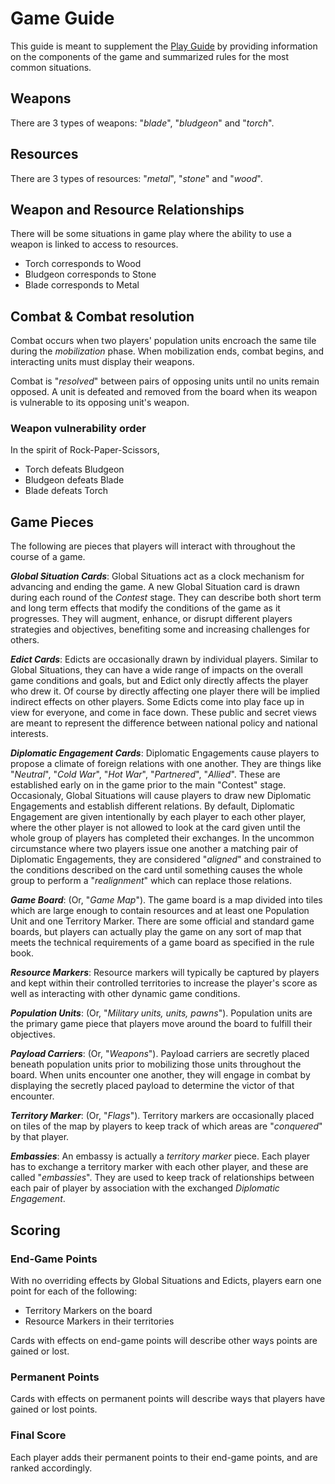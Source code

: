 # Game Guide

This guide is meant to supplement the [Play Guide](./Play-Guide.md) by providing information on the components
of the game and summarized rules for the most common situations.

## Weapons

There are 3 types of weapons: "*blade*", "*bludgeon*" and "*torch*".

## Resources

There are 3 types of resources: "*metal*", "*stone*" and "*wood*".

## Weapon and Resource Relationships

There will be some situations in game play where the ability to use a weapon is linked to access to resources.

 * Torch corresponds to Wood
 * Bludgeon corresponds to Stone
 * Blade corresponds to Metal

## Combat & Combat resolution

Combat occurs when two players' population units encroach the same tile during the *mobilization* phase. When mobilization
ends, combat begins, and interacting units must display their weapons.

Combat is "*resolved*" between pairs of opposing units until no units remain opposed. A unit is defeated and removed from
the board when its weapon is vulnerable to its opposing unit's weapon.

### Weapon vulnerability order

In the spirit of Rock-Paper-Scissors,

 * Torch defeats Bludgeon
 * Bludgeon defeats Blade
 * Blade defeats Torch

## Game Pieces

The following are pieces that players will interact with throughout the course of a game.

**_Global Situation Cards_**: Global Situations act as a clock mechanism for advancing and ending the game. A new
Global Situation card is drawn during each round of the _Contest_ stage. They can describe both short term and
long term effects that modify the conditions of the game as it progresses. They will augment, enhance, or disrupt
different players strategies and objectives, benefiting some and increasing challenges for others.

**_Edict Cards_**: Edicts are occasionally drawn by individual players. Similar to Global Situations, they can have a
wide range of impacts on the overall game conditions and goals, but and Edict only directly affects the player who drew
it. Of course by directly affecting one player there will be implied indirect effects on other players. Some Edicts
come into play face up in view for everyone, and come in face down. These public and secret views are meant to represent
the difference between national policy and national interests.

**_Diplomatic Engagement Cards_**: Diplomatic Engagements cause players to propose a climate of foreign relations
with one another. They are things like "*Neutral*", "*Cold War*", "*Hot War*", "*Partnered*", "*Allied*". These are
established early on in the game prior to the main "Contest" stage. Occasionaly, Global Situations will cause players
to draw new Diplomatic Engagements and establish different relations. By default, Diplomatic Engagement are given
intentionally by each player to each other player, where the other player is not allowed to look at the card given until
the whole group of players has completed their exchanges. In the uncommon circumstance where two players issue one
another a matching pair of Diplomatic Engagements, they are considered "*aligned*" and constrained to the conditions
described on the card until something causes the whole group to perform a "*realignment*" which can replace those relations.

**_Game Board_**: (Or, "*Game Map*"). The game board is a map divided into tiles which are large enough to contain
resources and at least one Population Unit and one Territory Marker. There are some official and standard game boards, but
players can actually play the game on any sort of map that meets the technical requirements of a game board as specified
in the rule book.

**_Resource Markers_**: Resource markers will typically be captured by players and kept within their controlled territories
to increase the player's score as well as interacting with other dynamic game conditions.

**_Population Units_**: (Or, "*Military units, units, pawns*"). Population units are the primary game piece that players
move around the board to fulfill their objectives.

**_Payload Carriers_**: (Or, "*Weapons*"). Payload carriers are secretly placed beneath population units prior to
mobilizing those units throughout the board. When units encounter one another, they will engage in combat by displaying
the secretly placed payload to determine the victor of that encounter.

**_Territory Marker_**: (Or, "*Flags*"). Territory markers are occasionally placed on tiles of the map by players
to keep track of which areas are "*conquered*" by that player.

**_Embassies_**: An embassy is actually a *territory marker* piece. Each player has to exchange a territory marker with
each other player, and these are called "*embassies*". They are used to keep track of relationships between each pair
of player by association with the exchanged *Diplomatic Engagement*.

## Scoring

### End-Game Points

With no overriding effects by Global Situations and Edicts, players earn one point for each of the following:

 * Territory Markers on the board
 * Resource Markers in their territories

Cards with effects on end-game points will describe other ways points are gained or lost.

### Permanent Points

Cards with effects on permanent points will describe ways that players have gained or lost points.

### Final Score

Each player adds their permanent points to their end-game points, and are ranked accordingly.

